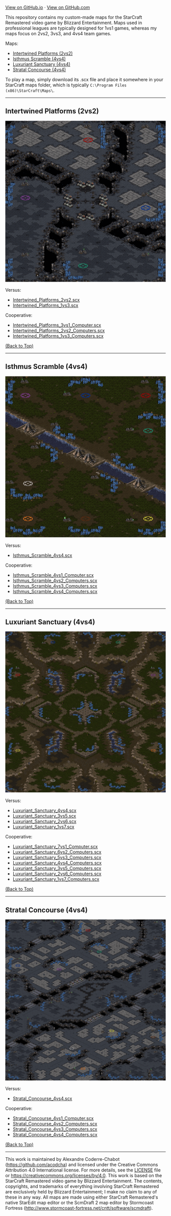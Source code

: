 [View on GitHub.io](https://acodcha.github.io/starcraft-maps) · [View on GitHub.com](https://github.com/acodcha/starcraft-maps)

This repository contains my custom-made maps for the StarCraft Remastered video game by Blizzard Entertainment. Maps used in professional leagues are typically designed for 1vs1 games, whereas my maps focus on 2vs2, 3vs3, and 4vs4 team games.

Maps:

- [Intertwined Platforms (2vs2)](#intertwined-platforms-2vs2)
- [Isthmus Scramble (4vs4)](#isthmus-scramble-4vs4)
- [Luxuriant Sanctuary (4vs4)](#luxuriant-sanctuary-4vs4)
- [Stratal Concourse (4vs4)](#stratal-concourse-4vs4)

To play a map, simply download its .scx file and place it somewhere in your StarCraft maps folder, which is typically `C:\Program Files (x86)\StarCraft\Maps\`.

---

## Intertwined Platforms (2vs2)

![Intertwined_Platforms](maps/Intertwined_Platforms/Intertwined_Platforms.png)

Versus:

- [Intertwined_Platforms_2vs2.scx](https://github.com/acodcha/starcraft-maps/raw/main/maps/Intertwined_Platforms/Intertwined_Platforms_2vs2.scx)
- [Intertwined_Platforms_1vs3.scx](https://github.com/acodcha/starcraft-maps/raw/main/maps/Intertwined_Platforms/Intertwined_Platforms_1vs3.scx)

Cooperative:

- [Intertwined_Platforms_3vs1_Computer.scx](https://github.com/acodcha/starcraft-maps/raw/main/maps/Intertwined_Platforms/Intertwined_Platforms_3vs1_Computer.scx)
- [Intertwined_Platforms_2vs2_Computers.scx](https://github.com/acodcha/starcraft-maps/raw/main/maps/Intertwined_Platforms/Intertwined_Platforms_2vs2_Computers.scx)
- [Intertwined_Platforms_1vs3_Computers.scx](https://github.com/acodcha/starcraft-maps/raw/main/maps/Intertwined_Platforms/Intertwined_Platforms_1vs3_Computers.scx)

[(Back to Top)](#)

---

## Isthmus Scramble (4vs4)

![Isthmus_Scramble](maps/Isthmus_Scramble/Isthmus_Scramble.png)

Versus:

- [Isthmus_Scramble_4vs4.scx](https://github.com/acodcha/starcraft-maps/raw/main/maps/Isthmus_Scramble/Isthmus_Scramble_4vs4.scx)

Cooperative:

- [Isthmus_Scramble_4vs1_Computer.scx](https://github.com/acodcha/starcraft-maps/raw/main/maps/Isthmus_Scramble/Isthmus_Scramble_4vs1_Computer.scx)
- [Isthmus_Scramble_4vs2_Computers.scx](https://github.com/acodcha/starcraft-maps/raw/main/maps/Isthmus_Scramble/Isthmus_Scramble_4vs2_Computers.scx)
- [Isthmus_Scramble_4vs3_Computers.scx](https://github.com/acodcha/starcraft-maps/raw/main/maps/Isthmus_Scramble/Isthmus_Scramble_4vs3_Computers.scx)
- [Isthmus_Scramble_4vs4_Computers.scx](https://github.com/acodcha/starcraft-maps/raw/main/maps/Isthmus_Scramble/Isthmus_Scramble_4vs4_Computers.scx)

[(Back to Top)](#)

---

## Luxuriant Sanctuary (4vs4)

![Luxuriant Sanctuary](maps/Luxuriant_Sanctuary/Luxuriant_Sanctuary.png)

Versus:

- [Luxuriant_Sanctuary_4vs4.scx](https://github.com/acodcha/starcraft-maps/raw/main/maps/Luxuriant_Sanctuary/Luxuriant_Sanctuary_4vs4.scx)
- [Luxuriant_Sanctuary_3vs5.scx](https://github.com/acodcha/starcraft-maps/raw/main/maps/Luxuriant_Sanctuary/Luxuriant_Sanctuary_3vs5.scx)
- [Luxuriant_Sanctuary_2vs6.scx](https://github.com/acodcha/starcraft-maps/raw/main/maps/Luxuriant_Sanctuary/Luxuriant_Sanctuary_2vs6.scx)
- [Luxuriant_Sanctuary_1vs7.scx](https://github.com/acodcha/starcraft-maps/raw/main/maps/Luxuriant_Sanctuary/Luxuriant_Sanctuary_1vs7.scx)

Cooperative:

- [Luxuriant_Sanctuary_7vs1_Computer.scx](https://github.com/acodcha/starcraft-maps/raw/main/maps/Luxuriant_Sanctuary/Luxuriant_Sanctuary_7vs1_Computer.scx)
- [Luxuriant_Sanctuary_6vs2_Computers.scx](https://github.com/acodcha/starcraft-maps/raw/main/maps/Luxuriant_Sanctuary/Luxuriant_Sanctuary_6vs2_Computers.scx)
- [Luxuriant_Sanctuary_5vs3_Computers.scx](https://github.com/acodcha/starcraft-maps/raw/main/maps/Luxuriant_Sanctuary/Luxuriant_Sanctuary_5vs3_Computers.scx)
- [Luxuriant_Sanctuary_4vs4_Computers.scx](https://github.com/acodcha/starcraft-maps/raw/main/maps/Luxuriant_Sanctuary/Luxuriant_Sanctuary_4vs4_Computers.scx)
- [Luxuriant_Sanctuary_3vs5_Computers.scx](https://github.com/acodcha/starcraft-maps/raw/main/maps/Luxuriant_Sanctuary/Luxuriant_Sanctuary_3vs5_Computers.scx)
- [Luxuriant_Sanctuary_2vs6_Computers.scx](https://github.com/acodcha/starcraft-maps/raw/main/maps/Luxuriant_Sanctuary/Luxuriant_Sanctuary_2vs6_Computers.scx)
- [Luxuriant_Sanctuary_1vs7_Computers.scx](https://github.com/acodcha/starcraft-maps/raw/main/maps/Luxuriant_Sanctuary/Luxuriant_Sanctuary_1vs7_Computers.scx)

[(Back to Top)](#)

---

## Stratal Concourse (4vs4)

![Stratal_Concourse](maps/Stratal_Concourse/Stratal_Concourse.png)

Versus:

- [Stratal_Concourse_4vs4.scx](https://github.com/acodcha/starcraft-maps/raw/main/maps/Stratal_Concourse/Stratal_Concourse_4vs4.scx)

Cooperative:

- [Stratal_Concourse_4vs1_Computer.scx](https://github.com/acodcha/starcraft-maps/raw/main/maps/Stratal_Concourse/Stratal_Concourse_4vs1_Computer.scx)
- [Stratal_Concourse_4vs2_Computers.scx](https://github.com/acodcha/starcraft-maps/raw/main/maps/Stratal_Concourse/Stratal_Concourse_4vs2_Computers.scx)
- [Stratal_Concourse_4vs3_Computers.scx](https://github.com/acodcha/starcraft-maps/raw/main/maps/Stratal_Concourse/Stratal_Concourse_4vs3_Computers.scx)
- [Stratal_Concourse_4vs4_Computers.scx](https://github.com/acodcha/starcraft-maps/raw/main/maps/Stratal_Concourse/Stratal_Concourse_4vs4_Computers.scx)

[(Back to Top)](#)

---

This work is maintained by Alexandre Coderre-Chabot (<https://github.com/acodcha>) and licensed under the Creative Commons Attribution 4.0 International license. For more details, see the [LICENSE](https://github.com/acodcha/starcraft-maps/blob/main/LICENSE) file or <https://creativecommons.org/licenses/by/4.0>. This work is based on the StarCraft Remastered video game by Blizzard Entertainment. The contents, copyrights, and trademarks of everything involving StarCraft Remastered are exclusively held by Blizzard Entertainment; I make no claim to any of these in any way. All maps are made using either StarCraft Remastered's native StarEdit map editor or the ScmDraft 2 map editor by Stormcoast Fortress (<http://www.stormcoast-fortress.net/cntt/software/scmdraft>).
